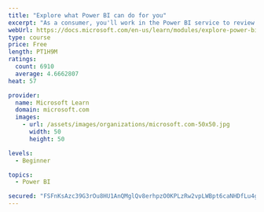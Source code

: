 ```yaml
---
title: "Explore what Power BI can do for you"
excerpt: "As a consumer, you'll work in the Power BI service to review and interact with content that has been shared with you. This module provides the foundational information that you need to work effectively in the Power BI service."
webUrl: https://docs.microsoft.com/en-us/learn/modules/explore-power-bi-service/
type: course
price: Free
length: PT1H9M
ratings:
  count: 6910
  average: 4.6662807
heat: 57

provider:
  name: Microsoft Learn
  domain: microsoft.com
  images:
    - url: /assets/images/organizations/microsoft.com-50x50.jpg
      width: 50
      height: 50

levels:
  - Beginner

topics:
  - Power BI

secured: "FSFnKsAzc39G3rOu8HU1AnQMglQv8erhpzO0KPLzRw2vpLWBpt6caNHDfLu4gsy4BlBYE2VZn64iR8Kgk1th4XcnvgkjxyVA5KgxVbk95MIThbhF4vdYpra+kr0pGbSTm36wg7GtQwboEwXJ5hOSDRKHcTAqtX2rpQlrCCR+CretWBRG+ZTf19Wx3hyTO1sbyFF1Fbmjn/hjRJ4EPlfpycXvGHld50hbO9i53fKkbriV017WlOjUKiztltZJW1Bg+TsHhtJ+dABWW5PGBgrH+t84qISZzmI6i85tDxT9EKeg4tLmQMoyNVgtxdzYaDsrMiucwIkaDBMikobgwqE97z9exWqyrlpwev+COtHFU3yY0bwDbyW270sMWEq3TIIyVSoAxP6Hpem23G4CwkvLKzQn/w4tZ8R/rcRos9UvarE=;JZiSvKzQOWwmTtUWKDoX8w=="
---
```


